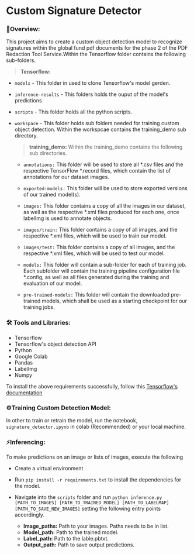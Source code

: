 # Custom Signature Detector

### **🎯Overview:**

This project aims to create a custom object detection model to recognize signatures within the global fund pdf documents for the phase 2 of the PDF Redaction Tool Service.Within the Tensorflow folder contains the following sub-folders.

> **Tensorflow:**

  - `models` - This folder in used to clone Tensorflow's model gerden.
  - `inference-results` - This folders holds the ouput of the model's predictions
  - `scripts` - This folder holds all the python scripts.
  - `workspace` - This folder holds sub folders needed for training custom object detection. Within the workspcae contains the training_demo sub directory.
  
    > **training_demo:** Within the training_demo contains the following sub directories.
      
      - `annotations:` This folder will be used to store all *.csv files and the respective TensorFlow *.record files, which contain the list of annotations for our      dataset images.

       - `exported-models:` This folder will be used to store exported versions of our trained model(s).

       - `images:` This folder contains a copy of all the images in our dataset, as well as the respective *.xml files produced for each one, once labelImg is used to annotate objects.

      - `images/train:` This folder contains a copy of all images, and the respective *.xml files, which will be used to train our model.

      - `images/test:` This folder contains a copy of all images, and the respective *.xml files, which will be used to test our model.

      - `models:` This folder will contain a sub-folder for each of training job. Each subfolder will contain the training pipeline configuration file *.config, as well as all files generated during the training and evaluation of our model.

      - `pre-trained-models:` This folder will contain the downloaded pre-trained models, which shall be used as a starting checkpoint for our training jobs.
  
  ### **🛠️ Tools and Libraries:**
  - Tensorflow
  - Tensorflow's object detection API
  - Python
  - Google Colab
  - Pandas
  - LabelImg
  - Numpy
  
  To install the above requirements successfully, follow this [Tensorflow's documentation](https://tensorflow-object-detection-api-tutorial.readthedocs.io/en/latest/install.html)

### **⚙️Training Custom Detection Model:**
In other to train or retrain the model, run the notebook, `signature_detector.ipynb` in colab (Recommended) or your local machine.

### **⚡Inferencing:**
To make predictions on an image or lists of images, execute the following
- Create a virtual environment
- Run `pip install -r requirements.txt` to install the dependencies for the model.
- Navigate into the `scripts` folder and run `python inference.py [PATH_TO_IMAGES] [PATH_TO_TRAINED_MODEL] [PATH_TO_LABELMAP] [PATH_TO_SAVE_NEW_IMAGES]` setting the following entry points accordingly.

  - **Image_paths:** Path to your images. Paths needs to be in list.
  - **Model_path:** Path to the trained model.
  - **Label_path:** Path to the lable.pbtxt.
  - **Output_path:** Path to save output predictions.
  

